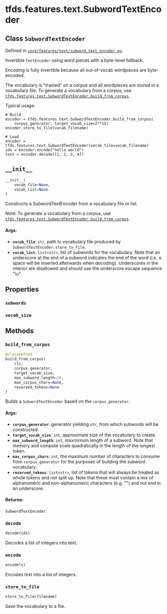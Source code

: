 <div itemscope itemtype="http://developers.google.com/ReferenceObject">
<meta itemprop="name" content="tfds.features.text.SubwordTextEncoder" />
<meta itemprop="path" content="Stable" />
<meta itemprop="property" content="subwords"/>
<meta itemprop="property" content="vocab_size"/>
<meta itemprop="property" content="__init__"/>
<meta itemprop="property" content="build_from_corpus"/>
<meta itemprop="property" content="decode"/>
<meta itemprop="property" content="encode"/>
<meta itemprop="property" content="store_to_file"/>
</div>

# tfds.features.text.SubwordTextEncoder

## Class `SubwordTextEncoder`





Defined in [`core/features/text/subword_text_encoder.py`](https://github.com/tensorflow/datasets/tree/master/tensorflow_datasets/core/features/text/subword_text_encoder.py).

Invertible `TextEncoder` using word pieces with a byte-level fallback.

Encoding is fully invertible because all out-of-vocab wordpieces are
byte-encoded.

The vocabulary is "trained" on a corpus and all wordpieces are stored in a
vocabulary file. To generate a vocabulary from a corpus, use
<a href="../../../tfds/features/text/SubwordTextEncoder.md#build_from_corpus"><code>tfds.features.text.SubwordTextEncoder.build_from_corpus</code></a>.

Typical usage:

```
# Build
encoder = tfds.features.text.SubwordTextEncoder.build_from_corpus(
    corpus_generator, target_vocab_size=2**15)
encoder.store_to_file(vocab_filename)

# Load
encoder = tfds.features.text.SubwordTextEncoder(vocab_file=vocab_filename)
ids = encoder.encode("hello world")
text = encoder.decode([1, 2, 3, 4])
```

<h2 id="__init__"><code>__init__</code></h2>

``` python
__init__(
    vocab_file=None,
    vocab_list=None
)
```

Constructs a SubwordTextEncoder from a vocabulary file or list.

Note: To generate a vocabulary from a corpus, use
<a href="../../../tfds/features/text/SubwordTextEncoder.md#build_from_corpus"><code>tfds.features.text.SubwordTextEncoder.build_from_corpus</code></a>.

#### Args:

* <b>`vocab_file`</b>: `str`, path to vocabulary file produced by
    `SubwordTextEncoder.store_to_file`.
* <b>`vocab_list`</b>: `list<str>`, list of subwords for the vocabulary. Note that an
    underscore at the end of a subword indicates the end of the word (i.e. a
    space will be inserted afterwards when decoding). Underscores in the
    interior are disallowed and should use the underscore escape sequence
    "\u".



## Properties

<h3 id="subwords"><code>subwords</code></h3>



<h3 id="vocab_size"><code>vocab_size</code></h3>





## Methods

<h3 id="build_from_corpus"><code>build_from_corpus</code></h3>

``` python
@classmethod
build_from_corpus(
    cls,
    corpus_generator,
    target_vocab_size,
    max_subword_length=20,
    max_corpus_chars=None,
    reserved_tokens=None
)
```

Builds a `SubwordTextEncoder` based on the `corpus_generator`.

#### Args:

* <b>`corpus_generator`</b>: generator yielding `str`, from which subwords will be
    constructed.
* <b>`target_vocab_size`</b>: `int`, approximate size of the vocabulary to create.
* <b>`max_subword_length`</b>: `int`, maxmimum length of a subword. Note that memory
    and compute scale quadratically in the length of the longest token.
* <b>`max_corpus_chars`</b>: `int`, the maximum number of characters to consume from
    `corpus_generator` for the purposes of building the subword vocabulary.
* <b>`reserved_tokens`</b>: `list<str>`, list of tokens that will always be treated
    as whole tokens and not split up. Note that these must contain a mix of
    alphanumeric and non-alphanumeric characters (e.g. "<EOS>") and not end
    in an underscore.


#### Returns:

`SubwordTextEncoder`.

<h3 id="decode"><code>decode</code></h3>

``` python
decode(ids)
```

Decodes a list of integers into text.

<h3 id="encode"><code>encode</code></h3>

``` python
encode(s)
```

Encodes text into a list of integers.

<h3 id="store_to_file"><code>store_to_file</code></h3>

``` python
store_to_file(filename)
```

Save the vocabulary to a file.



